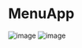 # MenuApp 

![image](https://user-images.githubusercontent.com/92364935/187456360-4033cf28-784c-49ec-93bc-1271b01ad332.png)
![image](https://user-images.githubusercontent.com/92364935/187456969-6de50e91-79c5-4fb5-a31c-24e126402c83.png)


